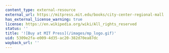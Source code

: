 ```yaml
---
content_type: external-resource
external_url: https://mitpress.mit.edu/books/city-center-regional-mall
has_external_license_warning: true
license: https://en.wikipedia.org/wiki/All_rights_reserved
status: ''
title: '![Buy at MIT Press](/images/mp_logo.gif)'
uid: 5309e2fa-e009-4d35-ac20-382d70ea87dc
wayback_url: ''
---
```

